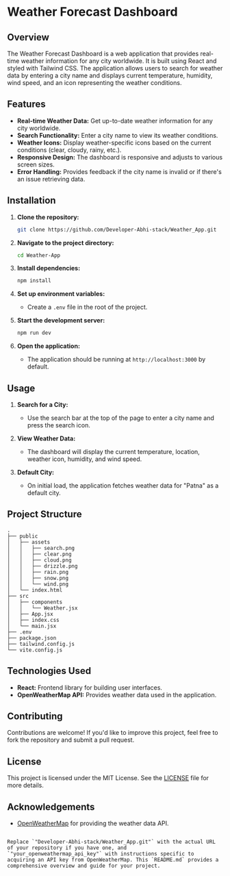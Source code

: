 


# Weather Forecast Dashboard

## Overview

The Weather Forecast Dashboard is a web application that provides real-time weather information for any city worldwide. It is built using React and styled with Tailwind CSS. The application allows users to search for weather data by entering a city name and displays current temperature, humidity, wind speed, and an icon representing the weather conditions.

## Features

- **Real-time Weather Data:** Get up-to-date weather information for any city worldwide.
- **Search Functionality:** Enter a city name to view its weather conditions.
- **Weather Icons:** Display weather-specific icons based on the current conditions (clear, cloudy, rainy, etc.).
- **Responsive Design:** The dashboard is responsive and adjusts to various screen sizes.
- **Error Handling:** Provides feedback if the city name is invalid or if there's an issue retrieving data.

## Installation

1. **Clone the repository:**
   ```bash
   git clone https://github.com/Developer-Abhi-stack/Weather_App.git
   ```

2. **Navigate to the project directory:**
   ```bash
   cd Weather-App
   ```

3. **Install dependencies:**
   ```bash
   npm install
   ```

4. **Set up environment variables:**
   - Create a `.env` file in the root of the project.
   

5. **Start the development server:**
   ```bash
   npm run dev
   ```

6. **Open the application:**
   - The application should be running at `http://localhost:3000` by default.

## Usage

1. **Search for a City:**
   - Use the search bar at the top of the page to enter a city name and press the search icon.

2. **View Weather Data:**
   - The dashboard will display the current temperature, location, weather icon, humidity, and wind speed.

3. **Default City:**
   - On initial load, the application fetches weather data for "Patna" as a default city.

## Project Structure

```
.
├── public
│   ├── assets
│   │   ├── search.png
│   │   ├── clear.png
│   │   ├── cloud.png
│   │   ├── drizzle.png
│   │   ├── rain.png
│   │   ├── snow.png
│   │   └── wind.png
│   └── index.html
├── src
│   ├── components
│   │   └── Weather.jsx
│   ├── App.jsx
│   ├── index.css
│   └── main.jsx
├── .env
├── package.json
├── tailwind.config.js
└── vite.config.js
```

## Technologies Used

- **React:** Frontend library for building user interfaces.
- **OpenWeatherMap API:** Provides weather data used in the application.

## Contributing

Contributions are welcome! If you'd like to improve this project, feel free to fork the repository and submit a pull request.

## License

This project is licensed under the MIT License. See the [LICENSE](LICENSE) file for more details.

## Acknowledgements

- [OpenWeatherMap](https://openweathermap.org/) for providing the weather data API.
```

Replace `"Developer-Abhi-stack/Weather_App.git"` with the actual URL of your repository if you have one, and `"your_openweathermap_api_key"` with instructions specific to acquiring an API key from OpenWeatherMap. This `README.md` provides a comprehensive overview and guide for your project.


